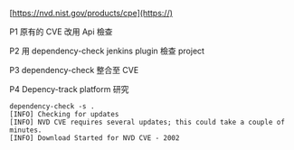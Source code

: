 [https://nvd.nist.gov/products/cpe](https://)

P1
原有的 CVE 改用 Api 檢查 

P2
用 dependency-check jenkins plugin 檢查 project

P3
dependency-check 整合至 CVE

P4
Depency-track platform 研究

```
dependency-check -s .
[INFO] Checking for updates
[INFO] NVD CVE requires several updates; this could take a couple of minutes.
[INFO] Download Started for NVD CVE - 2002
```